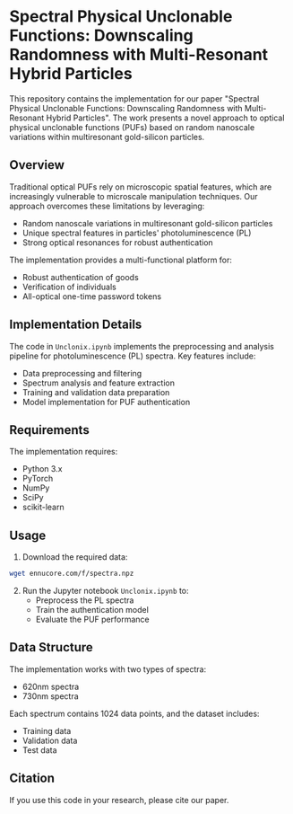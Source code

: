 # Spectral Physical Unclonable Functions: Downscaling Randomness with Multi-Resonant Hybrid Particles

This repository contains the implementation for our paper "Spectral Physical Unclonable Functions: Downscaling Randomness with Multi-Resonant Hybrid Particles". The work presents a novel approach to optical physical unclonable functions (PUFs) based on random nanoscale variations within multiresonant gold-silicon particles.

## Overview

Traditional optical PUFs rely on microscopic spatial features, which are increasingly vulnerable to microscale manipulation techniques. Our approach overcomes these limitations by leveraging:

- Random nanoscale variations in multiresonant gold-silicon particles
- Unique spectral features in particles' photoluminescence (PL)
- Strong optical resonances for robust authentication

The implementation provides a multi-functional platform for:
- Robust authentication of goods
- Verification of individuals
- All-optical one-time password tokens

## Implementation Details

The code in `Unclonix.ipynb` implements the preprocessing and analysis pipeline for photoluminescence (PL) spectra. Key features include:

- Data preprocessing and filtering
- Spectrum analysis and feature extraction
- Training and validation data preparation
- Model implementation for PUF authentication

## Requirements

The implementation requires:
- Python 3.x
- PyTorch
- NumPy
- SciPy
- scikit-learn

## Usage

1. Download the required data:
```bash
wget ennucore.com/f/spectra.npz
```

2. Run the Jupyter notebook `Unclonix.ipynb` to:
   - Preprocess the PL spectra
   - Train the authentication model
   - Evaluate the PUF performance

## Data Structure

The implementation works with two types of spectra:
- 620nm spectra
- 730nm spectra

Each spectrum contains 1024 data points, and the dataset includes:
- Training data
- Validation data
- Test data

## Citation

If you use this code in your research, please cite our paper.

